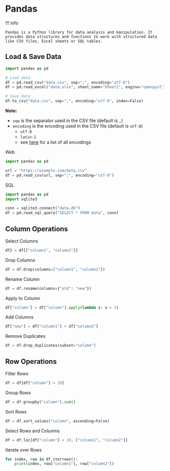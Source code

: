 # Pandas

!!! info

    Pandas is a Python library for data analysis and manipulation. It provides data structures and functions to work with structured data like CSV files, Excel sheets or SQL tables.

## Load & Save Data

```python
import pandas as pd

# Load data
df = pd.read_csv("data.csv", sep=";", encoding="utf-8")
df = pd.read_excel("data.xlsx", sheet_name="Sheet1", engine="openpyxl")

# Save data
df.to_csv("data.csv", sep=";", encoding="utf-8", index=False)
```

**Note:**

-   `sep` is the separator used in the CSV file (default is `,`)
-   `encoding` is the encoding used in the CSV file (default is `utf-8`)
    -   `utf-8`
    -   `latin-1`
    -   see [here](https://docs.python.org/3/library/codecs.html#standard-encodings) for a list of all encodings

Web

```python
import pandas as pd

url = "https://example.com/data.csv"
df = pd.read_csv(url, sep=";", encoding="utf-8")
```

SQL

```python
import pandas as pd
import sqlite3

conn = sqlite3.connect("data.db")
df = pd.read_sql_query("SELECT * FROM data", conn)
```

## Column Operations

Select Columns

```python
df2 = df[["column1", "column2"]]
```

Drop Columns

```python
df = df.drop(columns=["column1", "column2"])
```

Rename Column

```python
df = df.rename(columns={"old": "new"})
```

Apply to Column

```python
df["column"] = df["column"].apply(lambda x: x + 1)
```

Add Columns

```python
df["new"] = df["column1"] + df["column2"]
```

Remove Duplicates

```python
df = df.drop_duplicates(subset="column")
```

## Row Operations

Filter Rows

```python
df = df[df["column"] > 10]
```

Group Rows

```python
df = df.groupby("column").sum()
```

Sort Rows

```python
df = df.sort_values("column", ascending=False)
```

Select Rows and Columns

```python
df = df.loc[df["column"] > 10, ["column1", "column2"]]
```

Iterate over Rows

```python
for index, row in df.iterrows():
    print(index, row["column1"], row["column2"])
```
